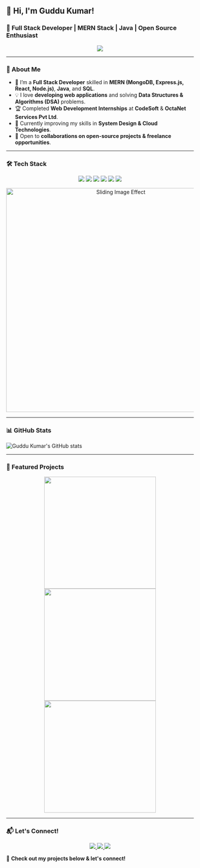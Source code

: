 ## 👋 Hi, I'm Guddu Kumar!  
### 🚀 Full Stack Developer | MERN Stack | Java | Open Source Enthusiast  

<p align="center">
  <img src="https://readme-typing-svg.herokuapp.com?font=Fira+Code&size=24&pause=1000&color=F75C7E&width=435&lines=Full+Stack+Developer;MERN+Stack+Enthusiast;Java+Programmer;Open+Source+Contributor" />
</p>

---

### 🚀 About Me  
- 🔭 I’m a **Full Stack Developer** skilled in **MERN (MongoDB, Express.js, React, Node.js)**, **Java**, and **SQL**.  
- 💡 I love **developing web applications** and solving **Data Structures & Algorithms (DSA)** problems.  
- 🏆 Completed **Web Development Internships** at **CodeSoft** & **OctaNet Services Pvt Ltd**.  
- 🌱 Currently improving my skills in **System Design & Cloud Technologies**.  
- 🤝 Open to **collaborations on open-source projects & freelance opportunities**.  

---

### 🛠 Tech Stack  
<p align="center">
  <img src="https://img.shields.io/badge/Java-ED8B00?style=for-the-badge&logo=java&logoColor=white" />
  <img src="https://img.shields.io/badge/JavaScript-F7DF1E?style=for-the-badge&logo=javascript&logoColor=black" />
  <img src="https://img.shields.io/badge/React-61DAFB?style=for-the-badge&logo=react&logoColor=black" />
  <img src="https://img.shields.io/badge/Node.js-339933?style=for-the-badge&logo=nodedotjs&logoColor=white" />
  <img src="https://img.shields.io/badge/MongoDB-47A248?style=for-the-badge&logo=mongodb&logoColor=white" />
  <img src="https://img.shields.io/badge/Bootstrap-7952B3?style=for-the-badge&logo=bootstrap&logoColor=white" />
</p>

<p align="center">
  <img src="https://github.com/guddu-coding/guddu-coding/blob/main/your-sliding-gif.gif" alt="Sliding Image Effect" width="600px">
</p>

---

### 📊 GitHub Stats  
![Guddu Kumar's GitHub stats](https://github-readme-stats.vercel.app/api?username=guddu-coding&show_icons=true&theme=tokyonight)  

---

### 🌟 Featured Projects  
<p align="center">
  <a href="https://github.com/guddu-coding/project1">
    <img src="https://github.com/guddu-coding/guddu-coding/blob/main/project1-image.png" width="300px">
  </a>
  <a href="https://github.com/guddu-coding/project2">
    <img src="https://github.com/guddu-coding/guddu-coding/blob/main/project2-image.png" width="300px">
  </a>
  <a href="https://github.com/guddu-coding/project3">
    <img src="https://github.com/guddu-coding/guddu-coding/blob/main/project3-image.png" width="300px">
  </a>
</p>

---

### 📬 Let's Connect!  
<p align="center">
  <a href="https://www.linkedin.com/in/guddu-coding">
    <img src="https://img.shields.io/badge/LinkedIn-Connect-blue?style=for-the-badge&logo=linkedin" />
  </a>
  <a href="https://github.com/guddu-coding">
    <img src="https://img.shields.io/badge/GitHub-Follow-black?style=for-the-badge&logo=github" />
  </a>
  <a href="your-portfolio-link">
    <img src="https://img.shields.io/badge/Portfolio-Visit-green?style=for-the-badge&logo=web" />
  </a>
</p>

🚀 **Check out my projects below & let's connect!**  
